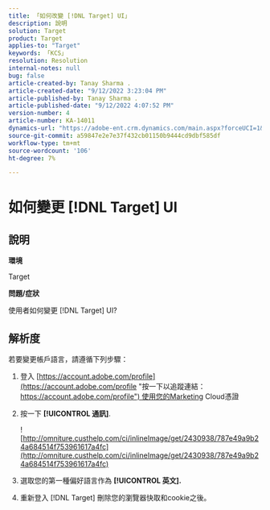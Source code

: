 ```yaml
---
title: 「如何改變 [!DNL Target] UI」
description: 說明
solution: Target
product: Target
applies-to: "Target"
keywords: 「KCS」
resolution: Resolution
internal-notes: null
bug: false
article-created-by: Tanay Sharma .
article-created-date: "9/12/2022 3:23:04 PM"
article-published-by: Tanay Sharma .
article-published-date: "9/12/2022 4:07:52 PM"
version-number: 4
article-number: KA-14011
dynamics-url: "https://adobe-ent.crm.dynamics.com/main.aspx?forceUCI=1&pagetype=entityrecord&etn=knowledgearticle&id=85baf5c8-ae32-ed11-9db1-002248086735"
source-git-commit: a59847e2e7e37f432cb01150b9444cd9dbf585df
workflow-type: tm+mt
source-wordcount: '106'
ht-degree: 7%

---
```


# 如何變更 [!DNL Target] UI

## 說明

<b>環境</b>

Target

<b>問題/症狀</b>

使用者如何變更 [!DNL Target] UI?

## 解析度

若要變更帳戶語言，請遵循下列步驟：

1. 登入 [https://account.adobe.com/profile](https://account.adobe.com/profile "按一下以追蹤連結：https://account.adobe.com/profile") 使用您的Marketing Cloud憑證

1. 按一下 <b>[!UICONTROL 通訊]</b>.

   ![http://omniture.custhelp.com/ci/inlineImage/get/2430938/787e49a9b24a684514f753961617a4fc](http://omniture.custhelp.com/ci/inlineImage/get/2430938/787e49a9b24a684514f753961617a4fc)

1. 選取您的第一種偏好語言作為 <b>[!UICONTROL 英文].</b>

1. 重新登入 [!DNL Target] 刪除您的瀏覽器快取和cookie之後。
